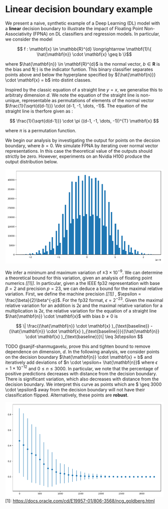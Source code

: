 # Linear decision boundary example

We present a naive, synthetic example of a Deep Learning (DL) model with a **linear** decision boundary to illustrate the impact of Floating Point Non-Associativity (FPNA) on DL classifiers and regression models. In particular, we consider the model

$$ f : \mathbf{x} \in \mathbb{R}^{d} \longrightarrow \mathbf{1}\{ \hat{\mathbf{n}} \cdot \mathbf{x} \geq b \}$$

where $\hat{\mathbf{n}} \in \mathbf{R}^{d}$ is the normal vector, $b \in \mathbf{R}$ is the bias and $\mathbf{1}(\cdot)$ is the indicator funtion. This binary classifier separates points above and below the hyperplane specified by ${\hat{\mathbf{n}}} \cdot \mathbf{x} = b$ into distint classes. 

Inspired by the classic equation of a straight line $y=x$, we generalise this to arbitraty dimension $d$. We note the equation of the straight line is non-unique, representable as permutations of elements of the normal vector $\frac{1}{\sqrt{d(d-1)}} \cdot (d-1, -1, \dots, -1)$. The equation of the straight line is therfore given as :

$$ \frac{1}{\sqrt{d(d-1)}} \cdot \pi ((d-1, -1, \dots, -1))^{T} \mathbf{x} $$

where $\pi$ is a permutation function.

We begin our analysis by investigating the output for points on the decsion boundary, where $b=0$. We simulate FPNA by iterating over normal vector representations. In this case the theoretical value of the outputs should strictly be zero. However, experiments on an Nvidia H100 produce the output distribution below.

![image](histogram.png)

We infer a minimum and maximum variation of $\pm 3 \times 10^{-9}$. We can determine a theoretical bound for this variation, given an analysis of floating point numerics <cite>[[1]]</cite>. In particular, given a the IEEE fp32 representation with base $\beta=2$ and precision $p=23$, we can deduce a bound for the maximal relative variation. First, we define the machine precision <cite>[[1]]</cite> , $\epsilon = \frac{\beta}{2}\beta^{-p}$. For the fp32 format, $\epsilon = 2^{-23}$. Given the maximal relative variation for an addition is $2 \epsilon$ and the maximal relative variation for a multiplication is $2 \epsilon$, the relative variation for the equation of a straight line $\hat{\mathbf{n}} \cdot \mathbf{x}$ with bias $b \neq 0$ is 

$$ \| \frac{(\hat{\mathbf{n}} \cdot \mathbf{x} )_{\text{baseline}} - (\hat{\mathbf{n}} \cdot \mathbf{x} )_{\text{baseline}}}{(\hat{\mathbf{n}} \cdot \mathbf{x} )_{\text{baseline}}}\| \leq 3d\epsilon $$ 

TODO @sanjif-shanmugavelu, prove this and tighten bound to remove dependence on dimension, $d$. In the following analysis, we consider points on the decision boundary $\hat{\mathbf{n}} \cdot \mathbf{x} = b$ and iteratively add deviations of $n \cdot \epsilon+ \hat{\mathbf{n}}$ where $\epsilon = 1 \times {10}^{-12}$ and $0 \leq n \leq 3000$. In particular, we note that the percentage of positive predictions decreases with distance from the decision boundary. There is significant variation, which also decreases with distance from the decision boundary. We interpret this curve as points which are $ \geq 3000 \cdot \epsilon$ away from the decision boundary will not have their classification flipped. Alternatively, these points are **robust**.

![image](adversarial_attack.png)
[1]: https://docs.oracle.com/cd/E19957-01/806-3568/ncg_goldberg.html
